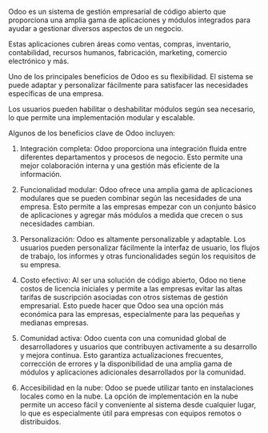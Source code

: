 Odoo es un sistema de gestión empresarial de código abierto que proporciona una amplia gama de aplicaciones y módulos integrados para ayudar a gestionar diversos aspectos de un negocio. 

Estas aplicaciones cubren áreas como ventas, compras, inventario, contabilidad, recursos humanos, fabricación, marketing, comercio electrónico y más.

Uno de los principales beneficios de Odoo es su flexibilidad. El sistema se puede adaptar y personalizar fácilmente para satisfacer las necesidades específicas de una empresa. 

Los usuarios pueden habilitar o deshabilitar módulos según sea necesario, lo que permite una implementación modular y escalable.

Algunos de los beneficios clave de Odoo incluyen:

1. Integración completa: Odoo proporciona una integración fluida entre diferentes departamentos y procesos de negocio. Esto permite una mejor colaboración interna y una gestión más eficiente de la información.

2. Funcionalidad modular: Odoo ofrece una amplia gama de aplicaciones modulares que se pueden combinar según las necesidades de una empresa. Esto permite a las empresas empezar con un conjunto básico de aplicaciones y agregar más módulos a medida que crecen o sus necesidades cambian.

3. Personalización: Odoo es altamente personalizable y adaptable. Los usuarios pueden personalizar fácilmente la interfaz de usuario, los flujos de trabajo, los informes y otras funcionalidades según los requisitos de su empresa.

4. Costo efectivo: Al ser una solución de código abierto, Odoo no tiene costos de licencia iniciales y permite a las empresas evitar las altas tarifas de suscripción asociadas con otros sistemas de gestión empresarial. Esto puede hacer que Odoo sea una opción más económica para las empresas, especialmente para las pequeñas y medianas empresas.

5. Comunidad activa: Odoo cuenta con una comunidad global de desarrolladores y usuarios que contribuyen activamente a su desarrollo y mejora continua. Esto garantiza actualizaciones frecuentes, corrección de errores y la disponibilidad de una amplia gama de módulos y aplicaciones adicionales desarrollados por la comunidad.

6. Accesibilidad en la nube: Odoo se puede utilizar tanto en instalaciones locales como en la nube. La opción de implementación en la nube permite un acceso fácil y conveniente al sistema desde cualquier lugar, lo que es especialmente útil para empresas con equipos remotos o distribuidos.